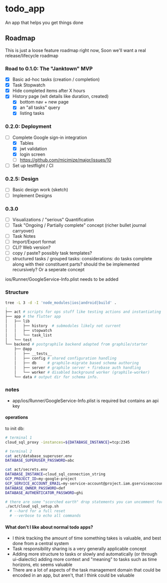# todo_app

An app that helps you get things done

## Roadmap

This is just a loose feature roadmap right now,
Soon we'll want a real release/lifecycle roadmap

### Road to 0.1.0: The "Janktown" MVP

- [x] Basic ad-hoc tasks (creation / completion)
- [x] Task Stopwatch
- [x] Hide completed items after X hours
- [x] History page (wit details like duration, created)
  - [x] bottom nav + new page
  - [x] an "all tasks" query
  - [x] listing tasks

### 0.2.0: Deployment

- [ ] Complete Google sign-in integration
  - [x] Tables
  - [x] jwt validation
  - [x] login screen
  - [ ] https://github.com/micimize/major/issues/10
- [ ] Set up testflight / CI

### 0.2.5: Design

- [ ] Basic design work (sketch)
- [ ] Implement Designs

### 0.3.0

- [ ] Visualizations / "serious" Quantification
- [ ] Task "Ongoing / Partially complete" concept
      (richer bullet journal carryover)
- [ ] Task Notes
- [ ] Import/Export format
- [ ] CLI? Web version?
- [ ] copy / paste? possibly task templates?
- [ ] structured tasks / grouped tasks:
      considerations: do tasks complete along with their constituent parts?
      should the be implemented recursively? Or a seperate concept

ios/Runner/GoogleService-Info.plist needs to be added

### Structure

```bash
tree -L 3 -d -I 'node_modules|ios|android|build' .
.
├── act # scripts for ops stuff like testing actions and instantiating the db
├── app # the flutter app
│   ├── lib
│   │   ├── history  # submodules likely not current
│   │   ├── stopwatch
│   │   └── task_list
│   └── test
└── backend # postgraphile backend adapted from graphile/starter
    ├── @app
    │   ├── __tests__
    │   ├── config # shared configuration handling
    │   ├── db     # graphile-migrate based schema authoring
    │   ├── server # graphile server + firebase auth handling
    │   └── worker # disabled background worker (graphile-worker)
    └── data # output dir for schema info.
```

### notes

- app/ios/Runner/GoogleService-Info.plist is required but contains an api key

#### operations

to init db:

```bash
# terminal 1
cloud_sql_proxy -instances=${DATABASE_INSTANCE}=tcp:2345

# terminal 2
cat act/database_superuser.env
DATABASE_SUPERUSER_PASSWORD=abc

cat act/secrets.env
DATABASE_INSTANCE=cloud_sql_connection_string
GCP_PROJECT_ID=my-google-project
GCP_SERVICE_ACCOUNT_EMAIL=my-service-account@project.iam.gserviceaccount.com
DATABASE_OWNER_PASSWORD=def
DATABASE_AUTHENTICATOR_PASSWORD=ghi

# there are some "scorched earth" drop statements you can uncomment for a full wipe
./act/cloud_sql_setup.sh
  # --hard for a full reset
  # --verbose to echo all commands
```

#### What don't I like about normal todo apps?

- I think tracking the amount of time something takes is valuable, and best done from a central system
- Task responsibility sharing is a very generally applicable concept
- Adding more structure to tasks or slowly and automatically (or through ui-dialectic)
  adding more context and "meaning" to tasks such as time horizons, etc seems valuable
- There are a lot of aspects of the task management domain that could be encoded in an app, but aren't,
  that I think could be valuable
